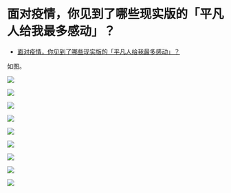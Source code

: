 # 面对疫情，你见到了哪些现实版的「平凡人给我最多感动」？

- [面对疫情，你见到了哪些现实版的「平凡人给我最多感动」？](https://www.zhihu.com/question/371138161/answer/1012240980)


如图。

![](https://pic3.zhimg.com/80/v2-e4a31b5fd5af5f8fb919485473d5be8f_1440w.jpg?source=c8b7c179)

![](https://pic1.zhimg.com/80/v2-956fa2ba284927dc011c4e8ef4c2facd_1440w.jpg?source=c8b7c179)

![](https://pic1.zhimg.com/80/v2-3a0d1387f5cd9539bcc56bdf3d0274ca_1440w.jpg?source=c8b7c179)

![](https://pic3.zhimg.com/80/v2-f6e00d5fbadd87d01507e3807b331d02_1440w.jpg?source=c8b7c179)

![](https://pic2.zhimg.com/80/v2-6f4caccd4fa81f246cf4451de31a2dd7_1440w.jpg?source=c8b7c179)

![](https://pic3.zhimg.com/80/v2-06c7b1a9ba6706e765434761d1dca398_1440w.jpg?source=c8b7c179)

![](https://pic1.zhimg.com/80/v2-6c64de951d71ba800bf455651921e89d_1440w.jpg?source=c8b7c179)

![](https://pic2.zhimg.com/80/v2-ebad617f0417eaa5e79fc9c1a9024ad8_1440w.jpg?source=c8b7c179)

![](https://pic1.zhimg.com/80/v2-746b092ac9e7cd82aae333fe9b6de415_1440w.jpg?source=c8b7c179)